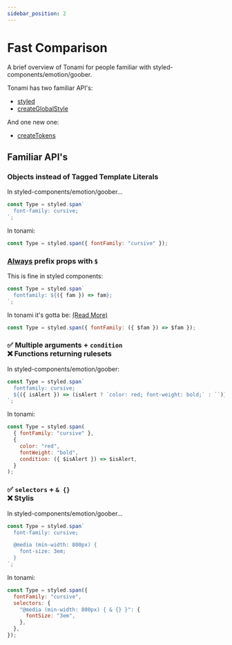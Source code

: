 ```yaml
---
sidebar_position: 2
---
```


# Fast Comparison

A brief overview of Tonami for people familiar with styled-components/emotion/goober.

Tonami has two familiar API's:

- [styled](/api/styled)
- [createGlobalStyle](/api/createGlobalStyle)

And one new one:

- [createTokens](/api/createTokens)

## Familiar API's

### Objects instead of Tagged Template Literals

In styled-components/emotion/goober...

```jsx
const Type = styled.span`
  font-family: cursive;
`;
```

In tonami:

```jsx
const Type = styled.span({ fontFamily: "cursive" });
```

### <u>Always</u> prefix props with `$`

This is fine in styled components:

```jsx
const Type = styled.span`
  fontfamily: ${({ fam }) => fam};
`;
```

In tonami it's gotta be: [(Read More)](/api/options#transient-props)

```jsx
const Type = styled.span({ fontFamily: ({ $fam }) => $fam });
```

### ✅ Multiple arguments + `condition`<br/> ❌ Functions returning rulesets

In styled-components/emotion/goober:

```jsx
const Type = styled.span`
  fontfamily: cursive;
  ${({ isAlert }) => (isAlert ? `color: red; font-weight: bold;` : ``)}
`;
```

In tonami:

```jsx {6}
const Type = styled.span(
  { fontFamily: "cursive" },
  {
    color: "red",
    fontWeight: "bold",
    condition: ({ $isAlert }) => $isAlert,
  }
);
```

### ✅ `selectors` + `& {}`<br/>❌ Stylis

In styled-components/emotion/goober...

```jsx
const Type = styled.span`
  font-family: cursive;

  @media (min-width: 800px) {
    font-size: 3em;
  }
`;
```

In tonami:

```jsx
const Type = styled.span({
  fontFamily: "cursive",
  selectors: {
    "@media (min-width: 800px) { & {} }": {
      fontSize: "3em",
    },
  },
});
```
